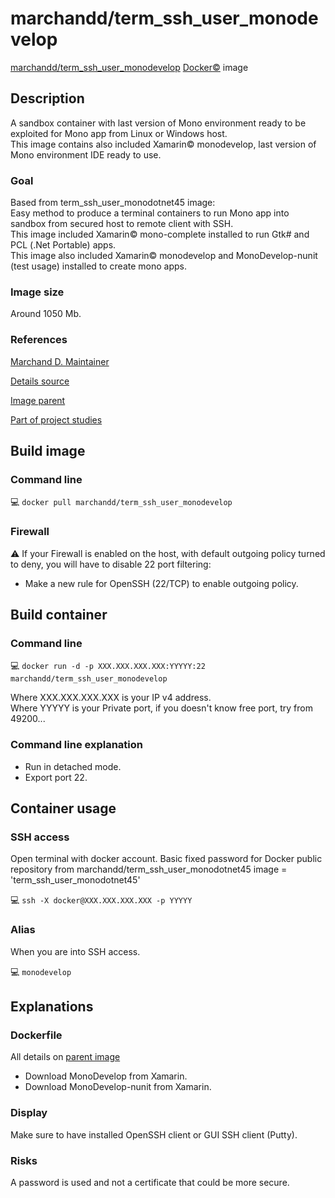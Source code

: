 # marchandd/term_ssh_user_monodevelop

[marchandd/term_ssh_user_monodevelop](https://registry.hub.docker.com/u/marchandd/term_ssh_user_monodevelop/ "MarchandD")  [Docker:copyright:](https://docs.docker.com/ "Docker") image

## Description

A sandbox container with last version of Mono environment ready to be exploited for Mono app from Linux or Windows host.  
This image contains also included Xamarin:copyright: monodevelop, last version of Mono environment IDE ready to use.

### Goal

Based from term_ssh_user_monodotnet45 image:  
Easy method to produce a terminal containers to run Mono app into sandbox from secured host to remote client with SSH.  
This image included Xamarin:copyright: mono-complete installed to run Gtk# and PCL (.Net Portable) apps.  
This image also included Xamarin:copyright: monodevelop and MonoDevelop-nunit (test usage) installed to create mono apps.

### Image size

Around 1050 Mb.

### References

[Marchand D. Maintainer](https://github.com/marchandd/ "Maintainer")

[Details source](https://github.com/marchandd/term_ssh_user_monodevelop/ "Details")

[Image parent](https://github.com/marchandd/term_ssh_user_monodotnet45/ "Parent")

[Part of project studies](https://github.com/marchandd/docker_index/ "References")

## Build image

### Command line

:computer: `docker pull marchandd/term_ssh_user_monodevelop`

### Firewall

:warning: If your Firewall is enabled on the host, with default outgoing policy turned to 
deny, 
you will have to disable 22 port filtering:  
- Make a new rule for OpenSSH (22/TCP) to enable outgoing policy.

## Build container

### Command line

:computer: `docker run -d -p XXX.XXX.XXX.XXX:YYYYY:22 marchandd/term_ssh_user_monodevelop`

Where XXX.XXX.XXX.XXX is your IP v4 address.  
Where YYYYY is your Private port, if you doesn't know free port, try from 49200...

### Command line explanation

- Run in detached mode.
- Export port 22.

## Container usage

### SSH access

Open terminal with docker account.
Basic fixed password for Docker public repository from marchandd/term_ssh_user_monodotnet45 image = 'term_ssh_user_monodotnet45'

:computer: `ssh -X docker@XXX.XXX.XXX.XXX -p YYYYY`

### Alias

When you are into SSH access.

:computer: `monodevelop`

## Explanations

### Dockerfile

All details on [parent image](https://github.com/marchandd/term_ssh_user_monodotnet45/ "Parent")

- Download MonoDevelop from Xamarin.
- Download MonoDevelop-nunit from Xamarin.

### Display

Make sure to have installed OpenSSH client or GUI SSH client (Putty).

### Risks

A password is used and not a certificate that could be more secure.
 